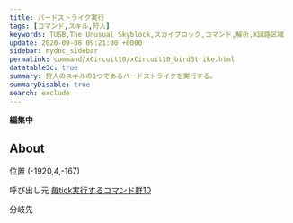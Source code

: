 ```yaml
---
title: バードストライク実行
tags: [コマンド,スキル,狩人]
keywords: TUSB,The Unusual Skyblock,スカイブロック,コマンド,解析,X回路区域
update: 2020-09-08 09:21:00 +0000
sidebar: mydoc_sidebar
permalink: command/xCircuit10/xCircuit10_birdStrike.html
datatable3c: true
summary: 狩人のスキルの1つであるバードストライクを実行する。
summaryDisable: true
search: exclude
---
```


**編集中**

## About

<span class="tagYellow">位置</span> (-1920,4,-167)

<span class="tagBlack">呼び出し元</span> [毎tick実行するコマンド群10]({{site.baseurl}}/command/xCircuit10/xCircuit10_command.html)

<span class="tagBlue">分岐先</span>
